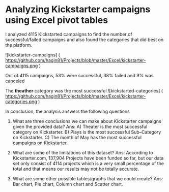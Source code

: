 # Analyzing Kickstarter campaigns using Excel pivot tables

I analyzed 4115 Kickstarted campaigns to find the number of successful/failed campaigns and also found the categories that did best on the platform. 

![kickstarter-campaigns] ( https://github.com/hagin81/Projects/blob/master/Excel/kickstarter-campaigns.png ) 

Out of 4115 campaigns, 53% were successful, 38% failed and 9% was canceled 

The **theather** category was the most successful 
![kickstarted-categories] ( https://github.com/hagin81/Projects/blob/master/Excel/kickstarter-categories.png ) 

In conclusion, the analysis answers the following questions 

1.	What are three conclusions we can make about Kickstarter campaigns given the provided data?
Ans: A) Theater is the most successful category on Kickstarter. 
B) Plays is the most successful Sub–Category on Kickstarter.
C) The month of May has the most successful campaigns on Kickstarter.

2.	What are some of the limitations of this dataset?
Ans: According to Kickstarter.com, 137,904 Projects have been funded so far, but our data set only consist of 4114 projects which is a very small percentage of the total and that means our results may not be totally accurate.

3.	What are some other possible tables/graphs that we could create?
Ans: Bar chart, Pie chart, Column chart and Scatter chart.


